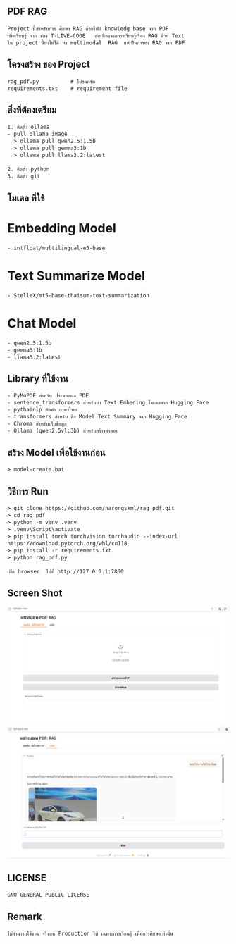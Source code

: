 ## PDF RAG ##

    Project นี้สำหรับการ ศึกษา RAG ด้วยไฟล์ knowledg base จาก PDF
    เพื่อเรียนรู้ จาก ช่อง T-LIVE-CODE   ต่อเนื่องจากการเรียนรู้เรื่อง RAG ด้วย Text
    ใน project นี้ยังไม่ได้ ทำ multimodal  RAG  แต่เป็นการทำ RAG จาก PDF


## โครงสร้าง ของ Project ##

    rag_pdf.py          # โปรแกรม 
    requirements.txt    # requirement file

## สิ่งที่ต้องเตรียม
    1. ติดตั้ง ollama
    - pull ollama image
      > ollama pull qwen2.5:1.5b
      > ollama pull gemma3:1b
      > ollama pull llama3.2:latest

    2. ติดตั้ง python
    3. ติดตั้ง git
   

## โมเดล ที่ใช้
  # Embedding Model
    - intfloat/multilingual-e5-base
  
  # Text Summarize Model
    - StelleX/mt5-base-thaisum-text-summarization
  
  # Chat Model
    - qwen2.5:1.5b
    - gemma3:1b
    - llama3.2:latest
  

## Library ที่ใช้งาน
    - PyMuPDF สำหรับ ประมวลผล PDF
    - sentence_transformers สำหรับทำ Text Embeding โมเดลจาก Hugging Face
    - pythainlp ตัดคำ ภาษาไทย
    - transformers สำหรับ ดึง Model Text Summary จาก Hugging Face
    - Chroma สำหรับเก็บข้อมูล
    - Ollama (qwen2.5vl:3b) สำหรับสร้างคำตอบ

## สร้าง Model เพื่อใช้งานก่อน
    > model-create.bat

## วิธีการ Run
    > git clone https://github.com/narongskml/rag_pdf.git
    > cd rag_pdf
    > python -m venv .venv
    > .venv\Script\activate
    > pip install torch torchvision torchaudio --index-url https://download.pytorch.org/whl/cu118
    > pip install -r requirements.txt
    > python rag_pdf.py

    เปิด browser  ไปที่ http://127.0.0.1:7860

## Screen Shot
![admin](image.png)
![chat](image-1.png)


## LICENSE
    GNU GENERAL PUBLIC LICENSE

## Remark
    ไม่สามารถใช้งาน จริงบน Production ได้ เฉพาะการเรียนรู้ เพื่อการศึกษาเท่านั้น